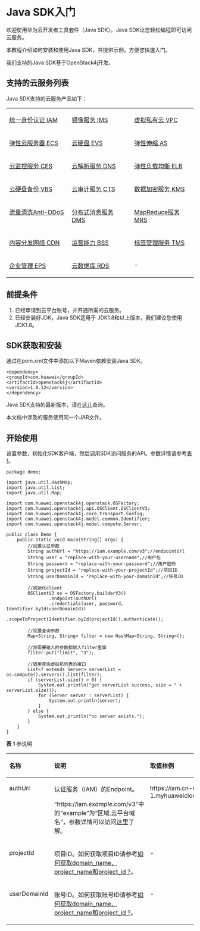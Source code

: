 # Java SDK入门<a name="sdk_01_0002"></a>

欢迎使用华为云开发者工具套件（Java SDK）。Java SDK让您轻松编程即可访问云服务。

本教程介绍如何安装和使用Java SDK，并提供示例，方便您快速入门。

我们支持的Java SDK基于OpenStack4j开发。

## 支持的云服务列表<a name="section17155134542410"></a>

Java SDK支持的云服务产品如下：

<a name="table1848320466268"></a>
<table><tbody><tr id="row048394632610"><td class="cellrowborder" valign="top" width="33.33333333333333%"><p id="p548314642615"><a name="p548314642615"></a><a name="p548314642615"></a><a href="IAM-Java-SDK示例.md">统一身份认证 IAM</a></p>
</td>
<td class="cellrowborder" valign="top" width="33.33333333333333%"><p id="p15483746112620"><a name="p15483746112620"></a><a name="p15483746112620"></a><a href="IMS-Java-SDK示例.md">镜像服务 IMS</a></p>
</td>
<td class="cellrowborder" valign="top" width="33.33333333333333%"><p id="p184834466266"><a name="p184834466266"></a><a name="p184834466266"></a><a href="VPC-Java-SDK示例.md">虚拟私有云 VPC</a></p>
</td>
</tr>
<tr id="row848314616261"><td class="cellrowborder" valign="top" width="33.33333333333333%"><p id="p8483154672611"><a name="p8483154672611"></a><a name="p8483154672611"></a><a href="ECS-Java-SDK示例.md">弹性云服务器 ECS</a></p>
</td>
<td class="cellrowborder" valign="top" width="33.33333333333333%"><p id="p7483546112619"><a name="p7483546112619"></a><a name="p7483546112619"></a><a href="EVS-Java-SDK示例.md">云硬盘 EVS</a></p>
</td>
<td class="cellrowborder" valign="top" width="33.33333333333333%"><p id="p6483646192611"><a name="p6483646192611"></a><a name="p6483646192611"></a><a href="AS-Java-SDK示例.md">弹性伸缩 AS</a></p>
</td>
</tr>
<tr id="row0483114672619"><td class="cellrowborder" valign="top" width="33.33333333333333%"><p id="p134831346172620"><a name="p134831346172620"></a><a name="p134831346172620"></a><a href="CES-Java-SDK示例.md">云监控服务 CES</a></p>
</td>
<td class="cellrowborder" valign="top" width="33.33333333333333%"><p id="p1848384618269"><a name="p1848384618269"></a><a name="p1848384618269"></a><a href="DNS-Java-SDK示例.md">云解析服务 DNS</a></p>
</td>
<td class="cellrowborder" valign="top" width="33.33333333333333%"><p id="p1348344616268"><a name="p1348344616268"></a><a name="p1348344616268"></a><a href="ELB-Java-SDK示例.md">弹性负载均衡 ELB</a></p>
</td>
</tr>
<tr id="row12483246172614"><td class="cellrowborder" valign="top" width="33.33333333333333%"><p id="p648416460264"><a name="p648416460264"></a><a name="p648416460264"></a><a href="VBS-Java-SDK示例.md">云硬盘备份 VBS</a></p>
</td>
<td class="cellrowborder" valign="top" width="33.33333333333333%"><p id="p17484144618266"><a name="p17484144618266"></a><a name="p17484144618266"></a><a href="CTS-Java-SDK示例.md">云审计服务 CTS</a></p>
</td>
<td class="cellrowborder" valign="top" width="33.33333333333333%"><p id="p448413469262"><a name="p448413469262"></a><a name="p448413469262"></a><a href="KMS-Java-SDK示例.md">数据加密服务 KMS</a></p>
</td>
</tr>
<tr id="row1448484632611"><td class="cellrowborder" valign="top" width="33.33333333333333%"><p id="p104845462264"><a name="p104845462264"></a><a name="p104845462264"></a><a href="Anti-DDoS-Java-SDK示例.md">流量清洗Anti-DDoS</a></p>
</td>
<td class="cellrowborder" valign="top" width="33.33333333333333%"><p id="p94841746142617"><a name="p94841746142617"></a><a name="p94841746142617"></a><a href="DMS-Java-SDK示例.md">分布式消息服务 DMS</a></p>
</td>
<td class="cellrowborder" valign="top" width="33.33333333333333%"><p id="p3484346192613"><a name="p3484346192613"></a><a name="p3484346192613"></a><a href="MRS-Java-SDK示例.md">MapReduce服务 MRS</a></p>
</td>
</tr>
<tr id="row11484946192618"><td class="cellrowborder" valign="top" width="33.33333333333333%"><p id="p174841446102618"><a name="p174841446102618"></a><a name="p174841446102618"></a><a href="CDN-Java-SDK示例.md">内容分发网络 CDN</a></p>
</td>
<td class="cellrowborder" valign="top" width="33.33333333333333%"><p id="p14518132417166"><a name="p14518132417166"></a><a name="p14518132417166"></a><a href="BSS-Java-SDK示例.md">运营能力 BSS</a></p>
</td>
<td class="cellrowborder" valign="top" width="33.33333333333333%"><p id="p684012062411"><a name="p684012062411"></a><a name="p684012062411"></a><a href="TMS-Java-SDK示例.md">标签管理服务 TMS</a></p>
</td>
</tr>
<tr id="row283900132410"><td class="cellrowborder" valign="top" width="33.33333333333333%"><p id="p3713185403415"><a name="p3713185403415"></a><a name="p3713185403415"></a><a href="EPS-Java-SDK示例.md">企业管理 EPS</a></p>
</td>
<td class="cellrowborder" valign="top" width="33.33333333333333%"><p id="p784020102415"><a name="p784020102415"></a><a name="p784020102415"></a><a href="RDS-Java-SDK示例.md">云数据库 RDS</a></p>
</td>
<td class="cellrowborder" valign="top" width="33.33333333333333%"><p id="p99605518476"><a name="p99605518476"></a><a name="p99605518476"></a>-</p>
</td>
</tr>
</tbody>
</table>

## 前提条件<a name="section8152279"></a>

1.  已经申请到云平台账号，并开通所需的云服务。
2.  已经安装好JDK，Java SDK适用于 JDK1.8和以上版本，我们建议您使用 JDK1.8。

## SDK获取和安装<a name="section44512540161625"></a>

通过在pom.xml文件中添加以下Maven依赖安装Java SDK。

```
<dependency>
<groupId>com.huawei</groupId>
<artifactId>openstack4j</artifactId>
<version>1.0.12</version>
</dependency>
```

Java SDK支持的最新版本，请在[这儿](https://mvnrepository.com/artifact/com.huawei/openstack4j)查询。

本文档中涉及的服务使用同一个JAR文件。

## 开始使用<a name="section15818615161648"></a>

设置参数，初始化SDK客户端，然后调用SDK访问服务的API。参数详情请参考[表1](#table4561115173218)。

```
package demo;

import java.util.HashMap;
import java.util.List;
import java.util.Map;

import com.huawei.openstack4j.openstack.OSFactory;
import com.huawei.openstack4j.api.OSClient.OSClientV3;
import com.huawei.openstack4j.core.transport.Config;
import com.huawei.openstack4j.model.common.Identifier;
import com.huawei.openstack4j.model.compute.Server;

public class Demo {
    public static void main(String[] args) {
        //设置认证参数
        String authUrl = "https://iam.example.com/v3";//endpointUrl
        String user = "replace-with-your-username";//用户名
        String password = "replace-with-your-password";//用户密码
        String projectId = "replace-with-your-projectId";//项目ID
        String userDomainId = "replace-with-your-domainId";//账号ID

        //初始化client
        OSClientV3 os = OSFactory.builderV3()
                .endpoint(authUrl)
                .credentials(user, password, Identifier.byId(userDomainId))
                .scopeToProject(Identifier.byId(projectId)).authenticate();

        //设置查询参数
        Map<String, String> filter = new HashMap<String, String>();

        //将需要输入的参数都放入filter里面
        filter.put("limit", "3");

        //调用查询虚拟机列表的接口
        List<? extends Server> serverList = os.compute().servers().list(filter);
        if (serverList.size() > 0) {
            System.out.println("get serverList success, size = " + serverList.size());
            for (Server server : serverList) {
                System.out.println(server);
            }
        } else {
            System.out.println("no server exists.");
        }
    }
}
```

**表 1**  参说明

<a name="table4561115173218"></a>
<table><thead align="left"><tr id="row12561105113219"><th class="cellrowborder" valign="top" width="15.901590159015901%" id="mcps1.2.4.1.1"><p id="p195611252321"><a name="p195611252321"></a><a name="p195611252321"></a>名称</p>
</th>
<th class="cellrowborder" valign="top" width="39.38393839383938%" id="mcps1.2.4.1.2"><p id="p456145133212"><a name="p456145133212"></a><a name="p456145133212"></a>说明</p>
</th>
<th class="cellrowborder" valign="top" width="44.71447144714472%" id="mcps1.2.4.1.3"><p id="p175619553214"><a name="p175619553214"></a><a name="p175619553214"></a>取值样例</p>
</th>
</tr>
</thead>
<tbody><tr id="row175617593220"><td class="cellrowborder" valign="top" width="15.901590159015901%" headers="mcps1.2.4.1.1 "><p id="p155611355329"><a name="p155611355329"></a><a name="p155611355329"></a>authUrl</p>
</td>
<td class="cellrowborder" valign="top" width="39.38393839383938%" headers="mcps1.2.4.1.2 "><p id="p082312211563"><a name="p082312211563"></a><a name="p082312211563"></a>认证服务（IAM）的Endpoint。</p>
<p id="zh-cn_topic_0121671869_li10140171754817p0"><a name="zh-cn_topic_0121671869_li10140171754817p0"></a><a name="zh-cn_topic_0121671869_li10140171754817p0"></a>“https://iam.<em id="i86181317204018"><a name="i86181317204018"></a><a name="i86181317204018"></a>example</em>.com/v3”中的“example”为“区域.云平台域名”，参数详情可以访问<a href="https://developer.huaweicloud.com/endpoint" target="_blank" rel="noopener noreferrer">这里</a>了解。</p>
</td>
<td class="cellrowborder" valign="top" width="44.71447144714472%" headers="mcps1.2.4.1.3 "><p id="p105621519321"><a name="p105621519321"></a><a name="p105621519321"></a>https://iam.cn-north-1.myhuaweicloud.com/v3</p>
</td>
</tr>
<tr id="row1656275163214"><td class="cellrowborder" valign="top" width="15.901590159015901%" headers="mcps1.2.4.1.1 "><p id="p993913484"><a name="p993913484"></a><a name="p993913484"></a>projectId</p>
</td>
<td class="cellrowborder" valign="top" width="39.38393839383938%" headers="mcps1.2.4.1.2 "><p id="p664771152820"><a name="p664771152820"></a><a name="p664771152820"></a>项目ID。如何获取项目ID请参考<a href="如何获取domain_name-project_name和project_id.md">如何获取domain_name、project_name和project_id ?</a>。</p>
</td>
<td class="cellrowborder" valign="top" width="44.71447144714472%" headers="mcps1.2.4.1.3 "><p id="p2056295203213"><a name="p2056295203213"></a><a name="p2056295203213"></a>-</p>
</td>
</tr>
<tr id="row856217512326"><td class="cellrowborder" valign="top" width="15.901590159015901%" headers="mcps1.2.4.1.1 "><p id="p656217518325"><a name="p656217518325"></a><a name="p656217518325"></a>userDomainId</p>
</td>
<td class="cellrowborder" valign="top" width="39.38393839383938%" headers="mcps1.2.4.1.2 "><p id="p856285113212"><a name="p856285113212"></a><a name="p856285113212"></a>账号ID。如何获取账号ID请参考<a href="如何获取domain_name-project_name和project_id.md">如何获取domain_name、project_name和project_id ?</a>。</p>
</td>
<td class="cellrowborder" valign="top" width="44.71447144714472%" headers="mcps1.2.4.1.3 "><p id="p25628523215"><a name="p25628523215"></a><a name="p25628523215"></a>-</p>
</td>
</tr>
</tbody>
</table>

